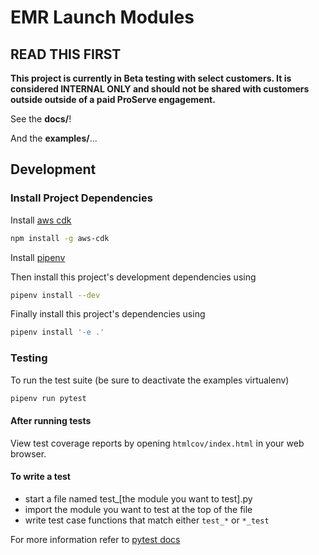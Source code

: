 # EMR Launch Modules

## READ THIS FIRST
__This project is currently in Beta testing with select customers. 
It is considered INTERNAL ONLY and should not be shared with customers outside outside of a paid ProServe engagement.__  

See the __docs/__!

And the __examples/__...

## Development

### Install Project Dependencies

Install [aws cdk](https://docs.aws.amazon.com/cdk/latest/guide/getting_started.html)
```sh
npm install -g aws-cdk
```

Install [pipenv](https://github.com/pypa/pipenv)

Then install this project's development dependencies using

```sh
pipenv install --dev
```

Finally install this project's dependencies using

```sh
pipenv install '-e .'
```


### Testing

To run the test suite (be sure to deactivate the examples virtualenv)
```sh
pipenv run pytest
```

#### After running tests

View test coverage reports by opening `htmlcov/index.html` in your web browser.

#### To write a test
* start a file named test_[the module you want to test].py
* import the module you want to test at the top of the file
* write test case functions that match either `test_*` or `*_test`

For more information refer to [pytest docs](https://docs.pytest.org/en/latest/getting-started.html)
